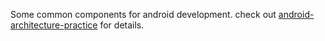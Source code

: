 Some common components for android development. check out [android-architecture-practice](https://github.com/Ztiany/android-architecture-practice) for details.
